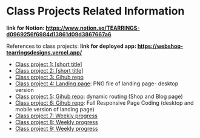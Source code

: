 # Class Projects Related Information
**link for Notion: https://www.notion.so/TEARRINGS-d0969256f6984d13861d09d3867667a6**

References to class projects:
**link for deployed app: https://webshop-tearringsdesigns.vercel.app/**

- [Class project 1: [short title]](/class-projects/class-project-1/)
- [Class project 2: [short title]](/class-projects/class-project-2/)
- [Class project 3: Gihub repo](/semester-project/)
- [Class project 4: Landing page](/class-projects/class-project-4/): PNG file of landing page- desktop version
- [Class project 5: Gihub repo](/semester-project/): dynamic routing (Shop and Blog page)
- [Class project 6: Gihub repo](/class-projects/class-project-4/): Full Responsive Page Coding (desktop and mobile version of landing page)
- [Class project 7: Weekly progress](/class-projects/class-project-7/)
- [Class project 8: Weekly progress](/class-projects/class-project-8/)
- [Class project 9: Weekly progress](/class-projects/class-project-9/)
